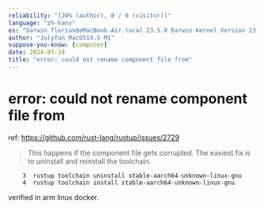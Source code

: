 ```yaml
---
reliability: "[20% (author), 0 / 0 (visitor)]"
language: "zh-hans"
os: "Darwin floriandeMacBook-Air.local 23.5.0 Darwin Kernel Version 23.5.0: Wed May  1 20:16:51 PDT 2024; root:xnu-10063.121.3~5/RELEASE_ARM64_T8103 arm64"
author: "Julyfun MacOS14.5 M1"
suppose-you-know: [computer]
date: 2024-07-14
title: "error: could not rename component file from"
---
```


# error: could not rename component file from

ref: https://github.com/rust-lang/rustup/issues/2729

> This happens if the component file gets corrupted. The easiest fix is to uninstall and reinstall the toolchain.

```
    3  rustup toolchain uninstall stable-aarch64-unknown-linux-gnu
    4  rustup toolchain install stable-aarch64-unknown-linux-gnu
```

verified in arm linux docker.

